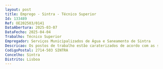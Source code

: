 ```yaml
--- 
layout: post
title: Emprego - Sintra - Técnico Superior
Id: 133489
Ref: OE202503/0141
DataAbertura: 2025-03-07
DataFecho: 2025-04-04
Trabalho: Técnico Superior
Empregador: Serviços Municipalizados de Água e Saneamento de Sintra
Descricao: Os postos de trabalho estão caraterizados de acordo com as suas atribuições, competências ou atividades, inerentes à carreira e categoria de Técnico Superior, nos termos do mapa anexo a que se refere o n.º 2 do artigo 88.º da LTFP, bem como no respetivo perfil funcional, compreendendo as seguintes funções  Efetua estudos de drenagem e estabilização de taludes  coordena a Brigada do Asfalto e recuperação de pavimentos  Gestão dos fornecimentos de massa de betuminosas e triagem das ordens de serviço. Estabelece a ligação entre o trabalho da Brigada do Asfalto e o trabalho da DFIS  Efetua a análise de reclamações apresentadas nos serviços, que estejam eventualmente relacionados com trabalhos no exterior (rede predial ou rede pública)  Verifica no âmbito do Sistema de Certificação soluções a implementar para seguimento de não conformidades e ações corretivas  Define as áreas de influência de interrupções no Sistema de Abastecimento de Água do Concelho, referenciando em cadastro e ortofotomapas assim como descrevendo todos os arruamentos ou localidades abrangidas na intervenção  Certifica que os trabalhos decorrem no período estabelecido no aviso de interrupção  Analisa e avalia os pedidos de indemnização por danos causados pela rede pública de água, anexando elementos justificativos para remeter à Seguradora através do Gabinete Jurídico  Elabora os Planos de Manutenção e assegura o seu cumprimento, nomeadamente, manutenção de válvulas redutoras de pressão, planos de medição de pressões, planos de descargas na rede, Plano de manutenção de hidrantes  Avalia as necessidades de remodelação substituição e construção de prolongamentos da rede de água de abastecimento e respetivos ramais, com base no registo de anomalias e conhecimentos da rede e sistemas de distribuição, propondo soluções e coordenando os trabalhos que são efetuados por administração direta  Atualiza o cadastro de água, na sequência de intervenções de reparação, remodelação ou prolongamentos da rede de água, por administração direta  Efetua a coordenação em projeto e em obra dos trabalhos a realizar na rede de Águas de Abastecimento por administração direta, assegurando o aprovisionamento de material, ensaios de estanquicidade e apoio na desinfeção de condutas  Verifica as condições de segurança e qualidade de execução dos trabalhos  Efetua a gestão da manutenção dos equipamentos eletromecânicos que estão atribuídos à Divisão  Gere e programa a disponibilidade de máquinas e equipamentos das viaturas e equipas de trabalho, assim como as ferramentas específicas  Fiscaliza e controla a execução das obras adjudicadas em regime de empreitada de obras públicas, de loteamentos, providenciando pelo seu bom andamento, tendo em vista o cumprimento dos projetos respetivos  Propõe, no decurso da obra, alterações aos projetos de execução quando tal se justifique  Elabora os autos de medição das empreitadas de obras públicas  Elabora relatórios periódicos sobre o andamento das obras referidas como resultado da fiscalização efetuada  Fornece os elementos para atualização dos cadastros de acordo com o SIG  Analisa projetos em curso nos termos definidos no SGI  Colabora na elaboração do plano plurianual de investimentos  Garante o acompanhamento da atividade dos prestadores de serviços  Elabora informações diversas relacionadas com trabalhos de ampliação, manutenção e conservação a realizar em infraestruturas de abastecimento de água, drenagem de esgotos domésticos e pluviais, instalações dos respetivos sistemas (estações de tratamento  estações elevatórias  reservatórios  câmaras de manobras, etc.)  Organiza processos e elabora Cadernos de Encargos, relacionados com o lançamento de concursos públicos de projetos e empreitadas de obras públicas  Colabora na realização de estudos e projetos de obras relacionadas com as infraestruturas e sistemas sob a responsabilidade dos SMAS  Efetua a análise e emite pareceres relativos aos projetos de obras públicas e redes prediais de águas e esgotos, bem como infraestruturas de loteamentos  Assegura a integração em projeto das regras de higiene e segurança no trabalho no âmbito das empreitadas de obras públicas e respetivos planos de gestão de resíduos da construção e demolição  Elabora relatórios da atividade mensal da unidade orgânica e relatórios no âmbito do SGI  Colabora na elaboração do Plano Plurianual de Investimentos  Integra os júris dos procedimentos concursais de projetos e empreitadas efetuando a análise e pareceres preliminares e finais de adjudicação, sem prejuízo de outras tarefas a si distribuídas neste âmbito, tais como esclarecimento e erros e omissões. Aplica as normas legais e os procedimentos de proteção de dados pessoais.As competências exigidas aos postos de trabalho na presente área de atividade são  Orientação para o Serviço Público  Orientação para a Mudança e Inovação  Análise da Informação e Resolução de Problemas  Iniciativa.
CodigoPostal: 2714-503 SINTRA
Concelho: Sintra
Distrito: Lisboa
--- 
```

